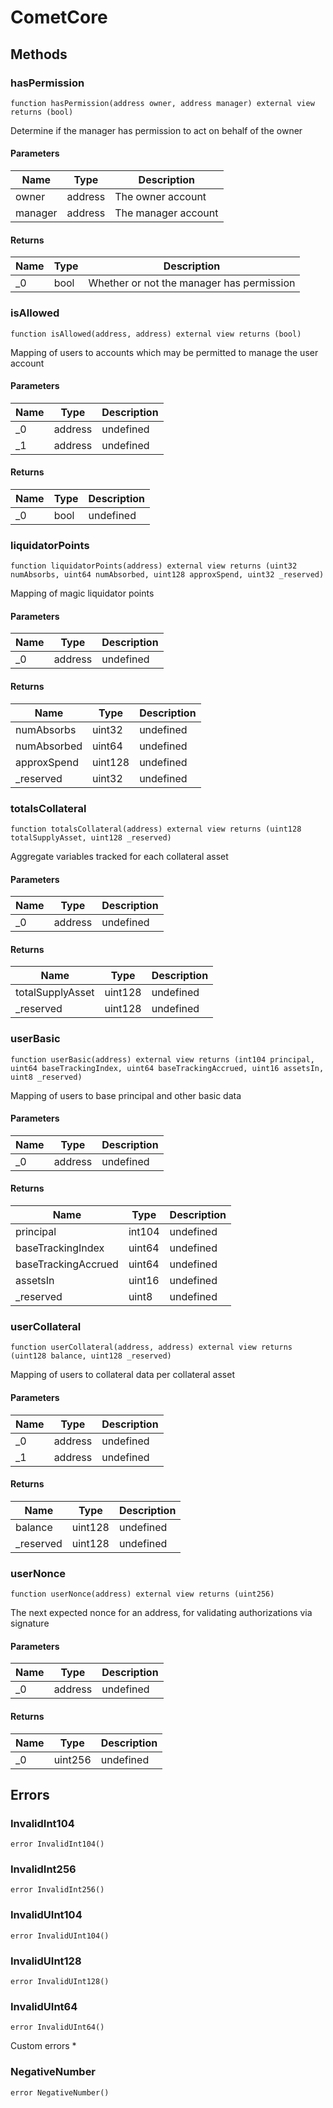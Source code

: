 # CometCore









## Methods

### hasPermission

```solidity
function hasPermission(address owner, address manager) external view returns (bool)
```

Determine if the manager has permission to act on behalf of the owner



#### Parameters

| Name | Type | Description |
|---|---|---|
| owner | address | The owner account |
| manager | address | The manager account |

#### Returns

| Name | Type | Description |
|---|---|---|
| _0 | bool | Whether or not the manager has permission |

### isAllowed

```solidity
function isAllowed(address, address) external view returns (bool)
```

Mapping of users to accounts which may be permitted to manage the user account



#### Parameters

| Name | Type | Description |
|---|---|---|
| _0 | address | undefined |
| _1 | address | undefined |

#### Returns

| Name | Type | Description |
|---|---|---|
| _0 | bool | undefined |

### liquidatorPoints

```solidity
function liquidatorPoints(address) external view returns (uint32 numAbsorbs, uint64 numAbsorbed, uint128 approxSpend, uint32 _reserved)
```

Mapping of magic liquidator points



#### Parameters

| Name | Type | Description |
|---|---|---|
| _0 | address | undefined |

#### Returns

| Name | Type | Description |
|---|---|---|
| numAbsorbs | uint32 | undefined |
| numAbsorbed | uint64 | undefined |
| approxSpend | uint128 | undefined |
| _reserved | uint32 | undefined |

### totalsCollateral

```solidity
function totalsCollateral(address) external view returns (uint128 totalSupplyAsset, uint128 _reserved)
```

Aggregate variables tracked for each collateral asset



#### Parameters

| Name | Type | Description |
|---|---|---|
| _0 | address | undefined |

#### Returns

| Name | Type | Description |
|---|---|---|
| totalSupplyAsset | uint128 | undefined |
| _reserved | uint128 | undefined |

### userBasic

```solidity
function userBasic(address) external view returns (int104 principal, uint64 baseTrackingIndex, uint64 baseTrackingAccrued, uint16 assetsIn, uint8 _reserved)
```

Mapping of users to base principal and other basic data



#### Parameters

| Name | Type | Description |
|---|---|---|
| _0 | address | undefined |

#### Returns

| Name | Type | Description |
|---|---|---|
| principal | int104 | undefined |
| baseTrackingIndex | uint64 | undefined |
| baseTrackingAccrued | uint64 | undefined |
| assetsIn | uint16 | undefined |
| _reserved | uint8 | undefined |

### userCollateral

```solidity
function userCollateral(address, address) external view returns (uint128 balance, uint128 _reserved)
```

Mapping of users to collateral data per collateral asset



#### Parameters

| Name | Type | Description |
|---|---|---|
| _0 | address | undefined |
| _1 | address | undefined |

#### Returns

| Name | Type | Description |
|---|---|---|
| balance | uint128 | undefined |
| _reserved | uint128 | undefined |

### userNonce

```solidity
function userNonce(address) external view returns (uint256)
```

The next expected nonce for an address, for validating authorizations via signature



#### Parameters

| Name | Type | Description |
|---|---|---|
| _0 | address | undefined |

#### Returns

| Name | Type | Description |
|---|---|---|
| _0 | uint256 | undefined |




## Errors

### InvalidInt104

```solidity
error InvalidInt104()
```






### InvalidInt256

```solidity
error InvalidInt256()
```






### InvalidUInt104

```solidity
error InvalidUInt104()
```






### InvalidUInt128

```solidity
error InvalidUInt128()
```






### InvalidUInt64

```solidity
error InvalidUInt64()
```

Custom errors *




### NegativeNumber

```solidity
error NegativeNumber()
```







